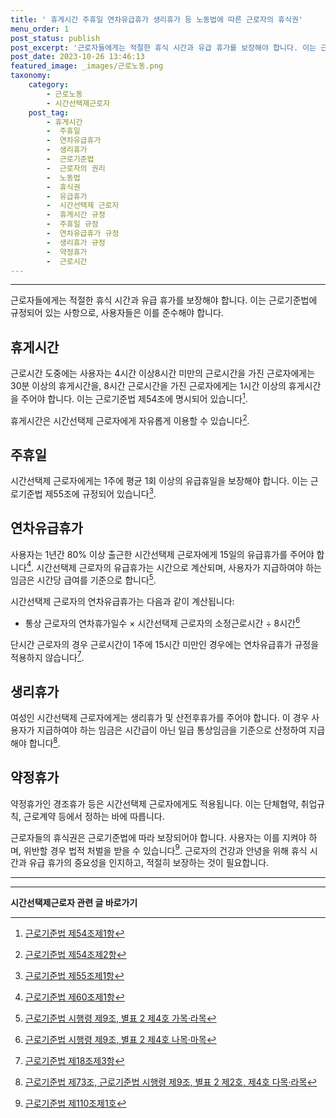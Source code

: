 ```yaml
---
title: ' 휴게시간 주휴일 연차유급휴가 생리휴가 등 노동법에 따른 근로자의 휴식권'
menu_order: 1
post_status: publish
post_excerpt: '근로자들에게는 적절한 휴식 시간과 유급 휴가를 보장해야 합니다. 이는 근로기준법에 규정되어 있는 사항으로, 사용자들은 이를 준수해야 합니다.'
post_date: 2023-10-26 13:46:13
featured_image: _images/근로노동.png
taxonomy:
    category:
        - 근로노동
        - 시간선택제근로자
    post_tag:
        - 휴게시간
        -  주휴일
        -  연차유급휴가
        -  생리휴가
        -  근로기준법
        -  근로자의 권리
        -  노동법
        -  휴식권
        -  유급휴가
        -  시간선택제 근로자
        -  휴게시간 규정
        -  주휴일 규정
        -  연차유급휴가 규정
        -  생리휴가 규정
        -  약정휴가
        -  근로시간
---
```



---

근로자들에게는 적절한 휴식 시간과 유급 휴가를 보장해야 합니다. 이는 근로기준법에 규정되어 있는 사항으로, 사용자들은 이를 준수해야 합니다.

## 휴게시간

근로시간 도중에는 사용자는 4시간 이상8시간 미만의 근로시간을 가진 근로자에게는 30분 이상의 휴게시간을, 8시간 근로시간을 가진 근로자에게는 1시간 이상의 휴게시간을 주어야 합니다. 이는 근로기준법 제54조에 명시되어 있습니다[^1].

휴게시간은 시간선택제 근로자에게 자유롭게 이용할 수 있습니다[^2].

## 주휴일

시간선택제 근로자에게는 1주에 평균 1회 이상의 유급휴일을 보장해야 합니다. 이는 근로기준법 제55조에 규정되어 있습니다[^3].

## 연차유급휴가

사용자는 1년간 80% 이상 출근한 시간선택제 근로자에게 15일의 유급휴가를 주어야 합니다[^4]. 시간선택제 근로자의 유급휴가는 시간으로 계산되며, 사용자가 지급하여야 하는 임금은 시간당 급여를 기준으로 합니다[^5].

시간선택제 근로자의 연차유급휴가는 다음과 같이 계산됩니다:

- 통상 근로자의 연차휴가일수 × 시간선택제 근로자의 소정근로시간 ÷ 8시간[^6]

단시간 근로자의 경우 근로시간이 1주에 15시간 미만인 경우에는 연차유급휴가 규정을 적용하지 않습니다[^7].

## 생리휴가

여성인 시간선택제 근로자에게는 생리휴가 및 산전후휴가를 주어야 합니다. 이 경우 사용자가 지급하여야 하는 임금은 시간급이 아닌 일급 통상임금을 기준으로 산정하여 지급해야 합니다[^8].

## 약정휴가

약정휴가인 경조휴가 등은 시간선택제 근로자에게도 적용됩니다. 이는 단체협약, 취업규칙, 근로계약 등에서 정하는 바에 따릅니다.

근로자들의 휴식권은 근로기준법에 따라 보장되어야 합니다. 사용자는 이를 지켜야 하며, 위반할 경우 법적 처벌을 받을 수 있습니다[^9]. 근로자의 건강과 안녕을 위해 휴식 시간과 유급 휴가의 중요성을 인지하고, 적절히 보장하는 것이 필요합니다.

---

[^1]: [근로기준법 제54조제1항](http://www.law.go.kr/LSW/lsInfoR.do?lsiSeq=199813)
[^2]: [근로기준법 제54조제2항](http://www.law.go.kr/LSW/lsInfoR.do?lsiSeq=199813)
[^3]: [근로기준법 제55조제1항](http://www.law.go.kr/LSW/lsInfoR.do?lsiSeq=199813)
[^4]: [근로기준법 제60조제1항](http://www.law.go.kr/LSW/lsInfoR.do?lsiSeq=199813)
[^5]: [근로기준법 시행령 제9조, 별표 2 제4호 가목·라목](http://www.law.go.kr/LSW/lsInfoR.do?lsiSeq=199813)
[^6]: [근로기준법 시행령 제9조, 별표 2 제4호 나목·마목](http://www.law.go.kr/LSW/lsInfoR.do?lsiSeq=199813)
[^7]: [근로기준법 제18조제3항](http://www.law.go.kr/LSW/lsInfoR.do?lsiSeq=199813)
[^8]: [근로기준법 제73조, 근로기준법 시행령 제9조, 별표 2 제2호, 제4호 다목·라목](http://www.law.go.kr/LSW/lsInfoR.do?lsiSeq=199813)
[^9]: [근로기준법 제110조제1호](http://www.law.go.kr/LSW/lsInfoR.do?lsiSeq=199813)
<!-- wp:separator -->
<hr class="wp-block-separator has-alpha-channel-opacity"/>
<!-- /wp:separator -->

<!-- wp:group {"backgroundColor":"base","layout":{"type":"constrained"}} -->
<div class="wp-block-group has-base-background-color has-background"><!-- wp:paragraph {"align":"center","fontSize":"medium"} -->
<p class="has-text-align-center has-large-font-size"><strong>시간선택제근로자 관련 글 바로가기</strong></p>
<!-- /wp:paragraph -->


<!-- wp:latest-posts
{"categories":[{"id":10911,"count":19,"description":"","link":"https://uknowlaw.com/category/%ec%8b%9c%ea%b0%84%ec%84%a0%ed%83%9d%ec%a0%9c%ea%b7%bc%eb%a1%9c%ec%9e%90/","name":"시간선택제근로자","slug":"시간선택제근로자","taxonomy":"category","parent":0,"meta":[],"_links":{"self":[{"href":"https://uknowlaw.com/wp-json/wp/v2/categories/10911"}],"collection":[{"href":"https://uknowlaw.com/wp-json/wp/v2/categories"}],"about":[{"href":"https://uknowlaw.com/wp-json/wp/v2/taxonomies/category"}],"wp:post_type":[{"href":"https://uknowlaw.com/wp-json/wp/v2/posts?categories=10911"}],"curies":[{"name":"wp","href":"https://api.w.org/{rel}","templated":true}]}}],"postsToShow":100,"excerptLength":28,"postLayout":"grid","columns":2,"featuredImageAlign":"left","featuredImageSizeSlug":"large","fontSize":"small"} /--></div>
<!-- /wp:group -->